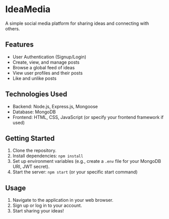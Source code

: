 # IdeaMedia

A simple social media platform for sharing ideas and connecting with others.

## Features

- User Authentication (Signup/Login)
- Create, view, and manage posts
- Browse a global feed of ideas
- View user profiles and their posts
- Like and unlike posts

## Technologies Used

- Backend: Node.js, Express.js, Mongoose
- Database: MongoDB
- Frontend: HTML, CSS, JavaScript (or specify your frontend framework if used)

## Getting Started

1.  Clone the repository.
2.  Install dependencies: `npm install`
3.  Set up environment variables (e.g., create a `.env` file for your MongoDB URI, JWT secret).
4.  Start the server: `npm start` (or your specific start command)

## Usage

1.  Navigate to the application in your web browser.
2.  Sign up or log in to your account.
3.  Start sharing your ideas!
